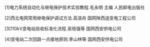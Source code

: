 [1]电力系统自动化与继电保护技术实验教程.毛永明 主编 人民邮电出版社

[2]西北电网常用继电保护调试方法.高浪舟 国网陕西送变电工程公司

[3]110kV变电站验收标准化流程.吴晓强等 国网西安供电公司

[4]变电站二次回路一点接地原则.李山林等 国网西安供电公司
